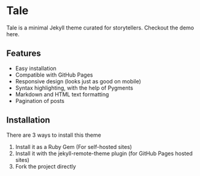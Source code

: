 # Tale
Tale is a minimal Jekyll theme curated for storytellers. Checkout the demo here.

## Features
- Easy installation
- Compatible with GitHub Pages
- Responsive design (looks just as good on mobile)
- Syntax highlighting, with the help of Pygments
- Markdown and HTML text formatting
- Pagination of posts

## Installation
There are 3 ways to install this theme

1. Install it as a Ruby Gem (For self-hosted sites)
2. Install it with the 
        jekyll-remote-theme 
plugin (for GitHub Pages hosted sites)
3. Fork the project directly
